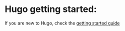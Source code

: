 # Hugo getting started:

If you are new to Hugo, check the [getting started guide](https://gohugo.io/getting-started/quick-start/)
